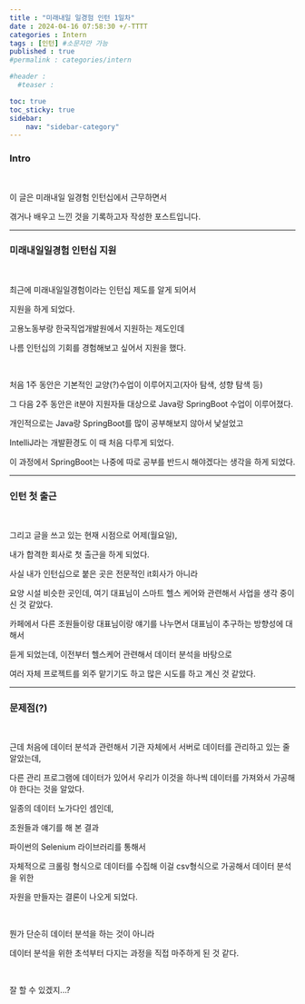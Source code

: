```yaml
---
title : "미래내일 일경험 인턴 1일차"
date : 2024-04-16 07:58:30 +/-TTTT
categories : Intern
tags : [인턴] #소문자만 가능
published : true
#permalink : categories/intern

#header :
  #teaser : 

toc: true
toc_sticky: true
sidebar:
    nav: "sidebar-category"
---
```


### Intro

&nbsp;

이 글은 미래내일 일경험 인턴십에서 근무하면서

겪거나 배우고 느낀 것을 기록하고자 작성한 포스트입니다. 

* * *

### 미래내일일경험 인턴십 지원

&nbsp;

최근에 미래내일일경험이라는 인턴십 제도를 알게 되어서

지원을 하게 되었다.

고용노동부랑 한국직업개발원에서 지원하는 제도인데

나름 인턴십의 기회를 경험해보고 싶어서 지원을 했다.

&nbsp;

처음 1주 동안은 기본적인 교양(?)수업이 이루어지고(자아 탐색, 성향 탐색 등)

그 다음 2주 동안은 it분야 지원자들 대상으로 Java랑 SpringBoot 수업이 이루어졌다.

개인적으로는 Java랑 SpringBoot를 많이 공부해보지 않아서 낯설었고

IntelliJ라는 개발환경도 이 때 처음 다루게 되었다.

이 과정에서 SpringBoot는 나중에 따로 공부를 반드시 해야겠다는 생각을 하게 되었다.

* * *

### 인턴 첫 출근

&nbsp;

그리고 글을 쓰고 있는 현재 시점으로 어제(월요일),

내가 합격한 회사로 첫 출근을 하게 되었다. 

사실 내가 인턴십으로 붙은 곳은 전문적인 it회사가 아니라 

요양 시설 비슷한 곳인데, 여기 대표님이 스마트 헬스 케어와 관련해서 사업을 생각 중이신 것 같았다.

카페에서 다른 조원들이랑 대표님이랑 얘기를 나누면서 대표님이 추구하는 방향성에 대해서

듣게 되었는데, 이전부터 헬스케어 관련해서 데이터 분석을 바탕으로 

여러 자체 프로젝트를 외주 맡기기도 하고 많은 시도를 하고 계신 것 같았다.

* * *

### 문제점(?)

&nbsp;

근데 처음에 데이터 분석과 관련해서 기관 자체에서 서버로 데이터를 관리하고 있는 줄 알았는데,

다른 관리 프로그램에 데이터가 있어서 우리가 이것을 하나씩 데이터를 가져와서 가공해야 한다는 것을 알았다.

일종의 데이터 노가다인 셈인데,

조원들과 얘기를 해 본 결과

파이썬의 Selenium 라이브러리를 통해서

자체적으로 크롤링 형식으로 데이터를 수집해 이걸 csv형식으로 가공해서 데이터 분석을 위한

자원을 만들자는 결론이 나오게 되었다.

&nbsp;

뭔가 단순히 데이터 분석을 하는 것이 아니라

데이터 분석을 위한 초석부터 다지는 과정을 직접 마주하게 된 것 같다.


&nbsp;

잘 할 수 있겠지...?

&nbsp;
